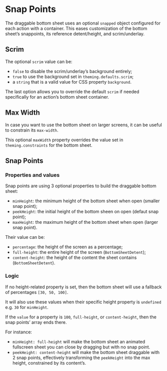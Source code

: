 # Snap Points

The draggable bottom sheet uses an optional `snapped` object configured for each action with a container. This eases customization of the bottom sheet’s snappoints, its reference detent/height, and scrim/underlay. 

## Scrim

The optional `scrim` value can be: 

- `false` to disable the scrim/underlay’s background entirely;
- `true` to use the background set in `theming.defaults.scrim`;
- a `string` that is a valid value for CSS property `background`.

The last option allows you to override the default `scrim` if needed specifically for an action’s bottom sheet container.

## Max Width

In case you want to use the bottom sheet on larger screens, it can be useful to constrain its `max-width`. 

This optional `maxWidth` property overrides the value set in `theming.constraints` for the bottom sheet.

## Snap Points

### Properties and values

Snap points are using 3 optional properties to build the draggable bottom sheet:

- `minHeight`: the minimum height of the bottom sheet when open (smaller snap point);
- `peekHeight`: the initial height of the bottom sheen on open (defaut snap point);
- `maxHeight`: the maximum height of the bottom sheet when open (larger snap point).

Their value can be:

- `percentage`: the height of the screen as a percentage;
- `full-height`: the entire height of the screen (`BottomSheetDetent`);
- `content-height`: the height of the content the sheet contains (`BottomSheetDetent`).

### Logic

If no height-related property is set, then the bottom sheet will use a fallback of percentages `[30, 50, 100]`.

It will also use these values when their specific height property is `undefined` e.g. `30` for `minHeight`.

If the `value` for a property is `100`, `full-height`, or `content-height`, then the snap points’ array ends there. 

For instance:

- `minHeight: full-height` will make the bottom sheet an animated fullscreen sheet you can close by dragging but with no snap point.
- `peekHeight: content-height` will make the bottom sheet draggable with 2 snap points, effectively transforming the `peekHeight` into the max height, constrained by its content’s. 